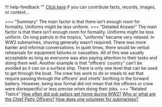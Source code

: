 !!! help-feedback ""
    <a href="/feedback/" data-feedback-link>Click here</a>
    if you can contribute facts, records, images, or context…

<a id="summary"></a>
=== "Summary"
    The main factor is that there isn’t enough room for formality. Uniforms might be less uniform.
=== "Detailed Answer"
    The main factor is that there isn’t enough room for formality. Uniforms might be less uniform. On long patrols in the tropics, “uniforms” became very relaxed. In WW2 submarines, shaving generally wasn’t required. There was more banter and informal conversations. In quiet times, there would be verbal rehearsals for equipment failures or casualties. All of this was usually acceptable as long as everyone was also paying attention to their tasks and doing them well.
    Another example is that “officers’ country” can’t be avoided as it can on a surface ship. There is only one level that can be used to get through the boat. The crew has work to do or meals to eat that require passing through the officers’ and chiefs’ berthing in the forward battery.
    However, being less formal did not mean that the officers or crew were disrespectful or less precise when doing their jobs.
=== "Related Topics"
    [How often did sub sailors get home during WW2?](how-often-did-sub-sailors-get-home-during-ww2.md#summary)
    [Who or what are the Chief Petty Officers?](who-or-what-are-the-chief-petty-officers.md#summary)
    [How does one volunteer for submarines?](how-does-one-volunteer-for-submarines.md#summary)
